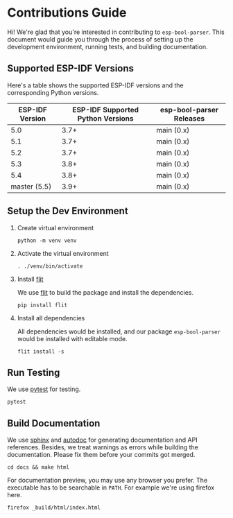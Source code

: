 # Contributions Guide

Hi! We're glad that you're interested in contributing to `esp-bool-parser`. This document would guide you through the process of setting up the development environment, running tests, and building documentation.

## Supported ESP-IDF Versions

Here's a table shows the supported ESP-IDF versions and the corresponding Python versions.

| ESP-IDF Version | ESP-IDF Supported Python Versions | esp-bool-parser Releases |
|-----------------|-----------------------------------|--------------------------|
| 5.0             | 3.7+                              | main (0.x)               |
| 5.1             | 3.7+                              | main (0.x)               |
| 5.2             | 3.7+                              | main (0.x)               |
| 5.3             | 3.8+                              | main (0.x)               |
| 5.4             | 3.8+                              | main (0.x)               |
| master (5.5)    | 3.9+                              | main (0.x)               |

## Setup the Dev Environment

1. Create virtual environment

    ```shell
    python -m venv venv
    ```

2. Activate the virtual environment

    ```shell
    . ./venv/bin/activate
    ```

3. Install [flit][flit]

    We use [flit][flit] to build the package and install the dependencies.

    ```shell
    pip install flit
    ```

4. Install all dependencies

    All dependencies would be installed, and our package `esp-bool-parser` would be installed with editable mode.

    ```shell
    flit install -s
    ```

## Run Testing

We use [pytest][pytest] for testing.

```shell
pytest
```

## Build Documentation

We use [sphinx][sphinx] and [autodoc][autodoc] for generating documentation and API references. Besides, we treat warnings as errors while building the documentation. Please fix them before your commits got merged.

```shell
cd docs && make html
```

For documentation preview, you may use any browser you prefer. The executable has to be searchable in `PATH`. For example we're using firefox here.

```shell
firefox _build/html/index.html
```

[flit]: https://flit.pypa.io/en/stable/index.html
[pytest]: https://docs.pytest.org/en/stable/contents.html
[sphinx]: https://www.sphinx-doc.org/en/master/
[autodoc]: https://www.sphinx-doc.org/en/master/usage/quickstart.html#autodoc
